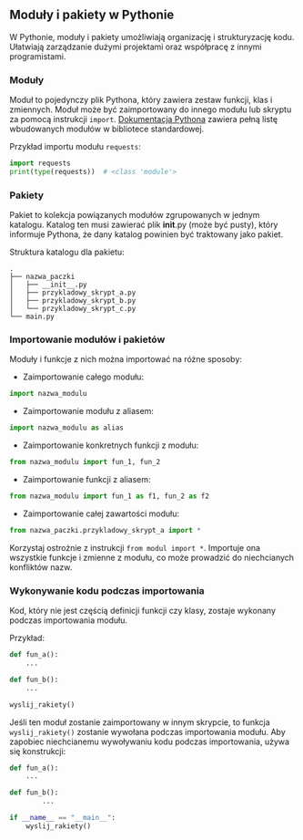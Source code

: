 
## Moduły i pakiety w Pythonie

W Pythonie, moduły i pakiety umożliwiają organizację i strukturyzację kodu. Ułatwiają zarządzanie dużymi projektami oraz współpracę z innymi programistami.

### Moduły

Moduł to pojedynczy plik Pythona, który zawiera zestaw funkcji, klas i zmiennych. Moduł może być zaimportowany do innego modułu lub skryptu za pomocą instrukcji `import`. [Dokumentacja Pythona](https://docs.python.org/3/library/index.html) zawiera pełną listę wbudowanych modułów w bibliotece standardowej.

Przykład importu modułu `requests`:

```python
import requests
print(type(requests))  # <class 'module'>
```

### Pakiety

Pakiet to kolekcja powiązanych modułów zgrupowanych w jednym katalogu. Katalog ten musi zawierać plik __init__.py (może być pusty), który informuje Pythona, że dany katalog powinien być traktowany jako pakiet.

Struktura katalogu dla pakietu:

```
.
├── nazwa_paczki
│   ├── __init__.py
│   ├── przykladowy_skrypt_a.py
│   ├── przykladowy_skrypt_b.py
│   └── przykladowy_skrypt_c.py
└── main.py
```

### Importowanie modułów i pakietów

Moduły i funkcje z nich można importować na różne sposoby:

- Zaimportowanie całego modułu:

```python
import nazwa_modulu
```

- Zaimportowanie modułu z aliasem:

```python
import nazwa_modulu as alias
```

- Zaimportowanie konkretnych funkcji z modułu:

```python
from nazwa_modulu import fun_1, fun_2
```

- Zaimportowanie funkcji z aliasem:

```python
from nazwa_modulu import fun_1 as f1, fun_2 as f2
```

- Zaimportowanie całej zawartości modułu:

```python
from nazwa_paczki.przykladowy_skrypt_a import *
```

Korzystaj ostrożnie z instrukcji `from modul import *`. Importuje ona wszystkie funkcje i zmienne z modułu, co może prowadzić do niechcianych konfliktów nazw.

### Wykonywanie kodu podczas importowania

Kod, który nie jest częścią definicji funkcji czy klasy, zostaje wykonany podczas importowania modułu. 

Przykład:

```python
def fun_a():
    ...

def fun_b():
    ...

wyslij_rakiety()
```

Jeśli ten moduł zostanie zaimportowany w innym skrypcie, to funkcja `wyslij_rakiety()` zostanie wywołana podczas importowania modułu.
Aby zapobiec niechcianemu wywoływaniu kodu podczas importowania, używa się konstrukcji:

```python
def fun_a():
    ...

def fun_b():
        ...

if __name__ == "__main__":
    wyslij_rakiety()
```
